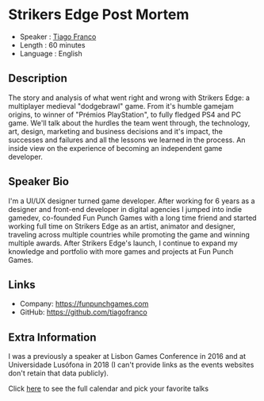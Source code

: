Strikers Edge Post Mortem
=========================

* Speaker   : [Tiago Franco](https://pixels.camp/tiagofranco)
* Length    : 60 minutes
* Language  : English

Description
-----------

The story and analysis of what went right and wrong with Strikers Edge: a multiplayer medieval "dodgebrawl" game. From it's humble gamejam origins, to winner of "Prémios PlayStation", to fully fledged PS4 and PC game. We'll talk about the hurdles the team went through, the technology, art, design, marketing and business decisions and it's impact, the successes and failures and all the lessons we learned in the process. An inside view on the experience of becoming an independent game developer.

Speaker Bio
-----------

I'm a UI/UX designer turned game developer. After working for 6 years as a designer and front-end developer in digital agencies I jumped into indie gamedev, co-founded Fun Punch Games with a long time friend and started working full time on Strikers Edge as an artist, animator and designer, traveling across multiple countries while promoting the game and winning multiple awards. After Strikers Edge's launch, I continue to expand my knowledge and portfolio with more games and projects at Fun Punch Games.

Links
-----

* Company: https://funpunchgames.com
* GitHub: https://github.com/tiagofranco

Extra Information
-----------------

I was a previously a speaker at Lisbon Games Conference in 2016 and at Universidade Lusófona in 2018 (I can't provide links as the events websites don't retain that data publicly).

Click [here][1] to see the full calendar and pick your favorite talks

[1]: https://pixels.camp/schedule/
